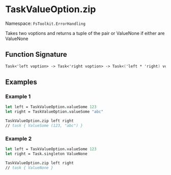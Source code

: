 # TaskValueOption.zip

Namespace: `FsToolkit.ErrorHandling`

Takes two voptions and returns a tuple of the pair or ValueNone if either are ValueNone

## Function Signature

```fsharp
Task<'left voption> -> Task<'right voption> -> Task<('left * 'right) voption>
```

## Examples

### Example 1

```fsharp
let left = TaskValueOption.valueSome 123
let right = TaskValueOption.valueSome "abc"

TaskValueOption.zip left right
// task { ValueSome (123, "abc") }
```

### Example 2

```fsharp
let left = TaskValueOption.valueSome 123
let right = Task.singleton ValueNone

TaskValueOption.zip left right
// task { ValueNone }
```
